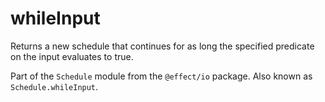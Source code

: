 # whileInput

Returns a new schedule that continues for as long the specified predicate
on the input evaluates to true.

Part of the `Schedule` module from the `@effect/io` package. Also known as `Schedule.whileInput`.
